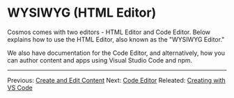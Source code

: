 # WYSIWYG (HTML Editor)

Cosmos comes with two editors - HTML Editor and Code Editor.  Below explains how to use the HTML Editor, also known as the "WYSIWYG Editor."

We also have documentation for the Code Editor, and alternatively, how you can author content and apps using Visual Studio Code and npm.

___
Previous: [Create and Edit Content](https://github.com/CosmosSoftware/Cosmos.Cms/tree/main/Documentation/Content) Next: [Code Editor](https://github.com/CosmosSoftware/Cosmos.Cms/blob/main/Documentation/Content/Editors/CodeEditor.md) Releated: [Creating with VS Code](https://github.com/CosmosSoftware/Cosmos.Cms/blob/main/Documentation/Content/Editors/Creating-with-VS-Code.md)
